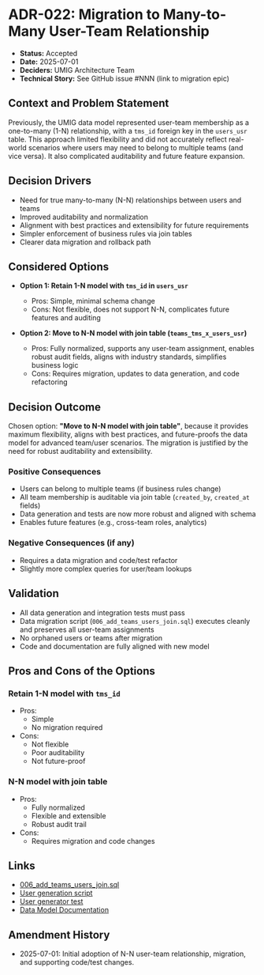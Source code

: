 # ADR-022: Migration to Many-to-Many User-Team Relationship

* **Status:** Accepted
* **Date:** 2025-07-01
* **Deciders:** UMIG Architecture Team
* **Technical Story:** See GitHub issue #NNN (link to migration epic)

## Context and Problem Statement

Previously, the UMIG data model represented user-team membership as a one-to-many (1-N) relationship, with a `tms_id` foreign key in the `users_usr` table. This approach limited flexibility and did not accurately reflect real-world scenarios where users may need to belong to multiple teams (and vice versa). It also complicated auditability and future feature expansion.

## Decision Drivers

* Need for true many-to-many (N-N) relationships between users and teams
* Improved auditability and normalization
* Alignment with best practices and extensibility for future requirements
* Simpler enforcement of business rules via join tables
* Clearer data migration and rollback path

## Considered Options

* **Option 1: Retain 1-N model with `tms_id` in `users_usr`**
  * Pros: Simple, minimal schema change
  * Cons: Not flexible, does not support N-N, complicates future features and auditing

* **Option 2: Move to N-N model with join table (`teams_tms_x_users_usr`)**
  * Pros: Fully normalized, supports any user-team assignment, enables robust audit fields, aligns with industry standards, simplifies business logic
  * Cons: Requires migration, updates to data generation, and code refactoring

## Decision Outcome

Chosen option: **"Move to N-N model with join table"**, because it provides maximum flexibility, aligns with best practices, and future-proofs the data model for advanced team/user scenarios. The migration is justified by the need for robust auditability and extensibility.

### Positive Consequences

* Users can belong to multiple teams (if business rules change)
* All team membership is auditable via join table (`created_by`, `created_at` fields)
* Data generation and tests are now more robust and aligned with schema
* Enables future features (e.g., cross-team roles, analytics)

### Negative Consequences (if any)

* Requires a data migration and code/test refactor
* Slightly more complex queries for user/team lookups

## Validation

* All data generation and integration tests must pass
* Data migration script (`006_add_teams_users_join.sql`) executes cleanly and preserves all user-team assignments
* No orphaned users or teams after migration
* Code and documentation are fully aligned with new model

## Pros and Cons of the Options

### Retain 1-N model with `tms_id`
* Pros:
  * Simple
  * No migration required
* Cons:
  * Not flexible
  * Poor auditability
  * Not future-proof

### N-N model with join table
* Pros:
  * Fully normalized
  * Flexible and extensible
  * Robust audit trail
* Cons:
  * Requires migration and code changes

## Links
* [006_add_teams_users_join.sql](../../local-dev-setup/liquibase/changelogs/006_add_teams_users_join.sql)
* [User generation script](../../local-dev-setup/data-utils/generators/03_generate_users.js)
* [User generator test](../../local-dev-setup/data-utils/__tests__/generators/03_generate_users.test.js)
* [Data Model Documentation](../dataModel/README.md)

## Amendment History
* 2025-07-01: Initial adoption of N-N user-team relationship, migration, and supporting code/test changes.
